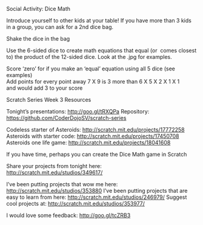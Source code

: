 Social Activity: Dice Math 

Introduce yourself to other kids at your table!  If you have more than 3 kids in a group, you can ask for a 2nd dice bag.  

Shake the dice in the bag

Use the 6-sided dice to create math equations that equal (or  comes closest to) the product of the 12-sided dice.  Look at the .jpg for examples.

Score ‘zero’ for if you make an ‘equal’ equation using all 5 dice (see examples)             
Add points for every point away
7 X 9 is 3 more than 6 X 5 X 2 X 1 X 1  
and would add 3 to your score

Scratch Series Week 3 Resources

Tonight’s presentations: http://goo.gl/tRXQPa
Repository: https://github.com/CoderDojoSV/scratch-series

Codeless starter of Asteroids: http://scratch.mit.edu/projects/17772258
Asteroids with starter code: http://scratch.mit.edu/projects/17450708
Asteroids  one life game: http://scratch.mit.edu/projects/18041608

If you have time, perhaps you can create  the Dice Math game in Scratch

Share your projects from tonight here: http://scratch.mit.edu/studios/349617/

I’ve been putting projects that wow me here: http://scratch.mit.edu/studios/353880
I’ve been putting projects that are easy to learn from here: http://scratch.mit.edu/studios/246979/
Suggest cool projects at: http://scratch.mit.edu/studios/353977/ 

I would love some feedback: http://goo.gl/tcZRB3

